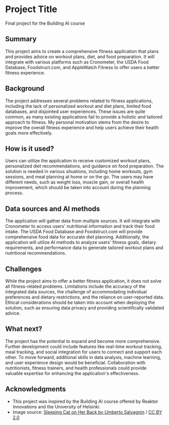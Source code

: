 
# Project Title

Final project for the Building AI course

## Summary

This project aims to create a comprehensive fitness application that plans and provides advice on workout plans, diet, and food preparation. It will integrate with various platforms such as Cronometer, the USDA Food Database, Foodstruct.com, and AppleWatch Fitness to offer users a better fitness experience.

## Background

The project addresses several problems related to fitness applications, including the lack of personalized workout and diet plans, limited food databases, and disjointed user experiences. These issues are quite common, as many existing applications fail to provide a holistic and tailored approach to fitness. My personal motivation stems from the desire to improve the overall fitness experience and help users achieve their health goals more effectively.

## How is it used?

Users can utilize the application to receive customized workout plans, personalized diet recommendations, and guidance on food preparation. The solution is needed in various situations, including home workouts, gym sessions, and meal planning at home or on the go. The users may have different needs, such as weight loss, muscle gain, or overall health improvement, which should be taken into account during the planning process.

## Data sources and AI methods

The application will gather data from multiple sources. It will integrate with Cronometer to access users' nutritional information and track their food intake. The USDA Food Database and Foodstruct.com will provide comprehensive food data for accurate diet planning. Additionally, the application will utilize AI methods to analyze users' fitness goals, dietary requirements, and performance data to generate tailored workout plans and nutritional recommendations.

## Challenges

While the project aims to offer a better fitness application, it does not solve all fitness-related problems. Limitations include the accuracy of the integrated data sources, the challenge of accommodating individual preferences and dietary restrictions, and the reliance on user-reported data. Ethical considerations should be taken into account when deploying the solution, such as ensuring data privacy and providing scientifically validated advice.

## What next?

The project has the potential to expand and become more comprehensive. Further development could include features like real-time workout tracking, meal tracking, and social integration for users to connect and support each other. To move forward, additional skills in data analysis, machine learning, and user experience design would be beneficial. Collaboration with nutritionists, fitness trainers, and health professionals could provide valuable expertise for enhancing the application's effectiveness.

## Acknowledgments

* This project was inspired by the Building AI course offered by Reaktor Innovations and the University of Helsinki.
* Image source: [Sleeping Cat on Her Back by Umberto Salvagnin](https://commons.wikimedia.org/wiki/File:Sleeping_cat_on_her_back.jpg#filelinks) / [CC BY 2.0](https://creativecommons.org/licenses/by/2.0)

